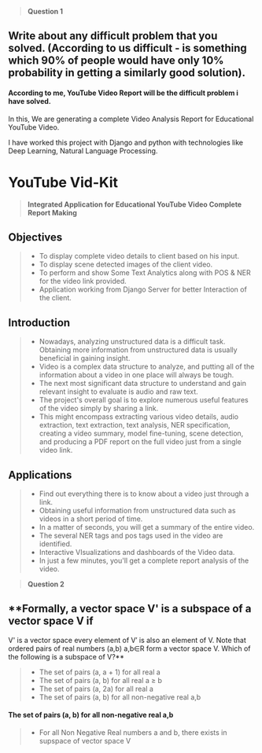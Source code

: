 > **Question 1**
## Write about any difficult problem that you solved. (According to us difficult - is something which 90% of people would have only 10% probability in getting a similarly good solution). 

#### According to me, YouTube Video Report will be the difficult problem i have solved.

In this, We are generating a complete Video Analysis Report for Educational YouTube Video.

I have worked this project with Django and python with technologies like Deep Learning, Natural Language Processing.

# **YouTube Vid-Kit**
> **Integrated Application for Educational YouTube Video Complete Report Making**

## **Objectives**
> * To display complete video details to client based on his input.
> * To display scene detected images of the client video.
> * To perform and show Some Text Analytics along with POS & NER for the video link provided.
> * Application working from Django Server for better Interaction of the client.

## **Introduction**
> * Nowadays, analyzing unstructured data is a difficult task. Obtaining more information from unstructured data is usually beneficial in gaining insight.
> * Video is a complex data structure to analyze, and putting all of the information about a video in one place will always be tough.
> * The next most significant data structure to understand and gain relevant insight to evaluate is audio and raw text.
> * The project's overall goal is to explore numerous useful features of the video simply by sharing a link.
> * This might encompass extracting various video details, audio extraction, text extraction, text analysis, NER specification, creating a video summary, model fine-tuning, scene detection, and producing a PDF report on the full video just from a single video link.

## **Applications**
> * Find out everything there is to know about a video just through a link.
> * Obtaining useful information from unstructured data such as videos in a 
short period of time.
> * In a matter of seconds, you will get a summary of the entire video.
> * The several NER tags and pos tags used in the video are identified.
> * Interactive VIsualizations and dashboards of the Video data.
> * In just a few minutes, you'll get a complete report analysis of the video.

> **Question 2**

## **Formally, a vector space V' is a subspace of a vector space V if
V' is a vector space
every element of V′ is also an element of V.
Note that ordered pairs of real numbers (a,b) a,b∈R form a vector space V. Which of the following is a subspace of V?**
> * The set of pairs (a, a + 1) for all real a
> * The set of pairs (a, b) for all real a ≥ b
> * The set of pairs (a, 2a) for all real a
> * The set of pairs (a, b) for all non-negative real a,b

#### The set of pairs (a, b) for all non-negative real a,b 

> * For all Non Negative Real numbers a and b, there exists in supspace of vector space V
